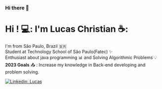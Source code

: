 ### Hi there 👋

<!--
**Lucas1Rodrigues/Lucas1Rodrigues** is a ✨ _special_ ✨ repository because its `README.md` (this file) appears on your GitHub profile.

Here are some ideas to get you started:

- 🔭 I’m currently working on ...
- 🌱 I’m currently learning ...
- 👯 I’m looking to collaborate on ...
- 🤔 I’m looking for help with ...
- 💬 Ask me about ...
- 📫 How to reach me: ...
- 😄 Pronouns: ...
- ⚡ Fun fact: ...
-->

# Hi ! 💻: I'm Lucas Christian ☕:

I'm from São Paulo, Brazil :brazil:  
Student at Technology School of São Paulo(Fatec) :sparkles:  
Enthusiast about java programming :bar_chart: and Solving Algorithmic Problems :bulb:  
**2023 Goals** :outbox_tray: : Increase my knowledge in Back-end developing and problem solving. 

[![Linkedin: Lucas](https://img.shields.io/badge/-Linkedin-blue?style=flat-square&logo=Linkedin&logoColor=white&link=https://www.linkedin.com/in/frederico-homobono-0002b37/)](https://www.linkedin.com/in/lucas-christian-5b665b255/)



